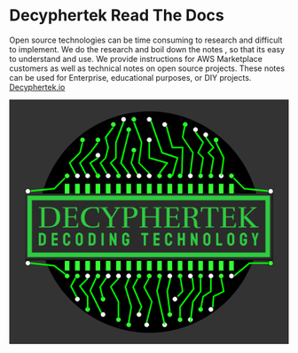 
Decyphertek Read The Docs
===============================================

Open source technologies can be time consuming to research and difficult to implement. 
We do the research and boil down the notes , so that its easy to understand and use. We
provide instructions for AWS Marketplace customers as well as technical notes on open source
projects. These notes can be used for Enterprise, educational purposes, or DIY projects. 
[Decyphertek.io](https://decyphertek.io/ 'Decyphertek.io')

![Decyphertek.io](https://github.com/decyphertek-io/configs/raw/main/Logos/decyphertek-logo.png)





